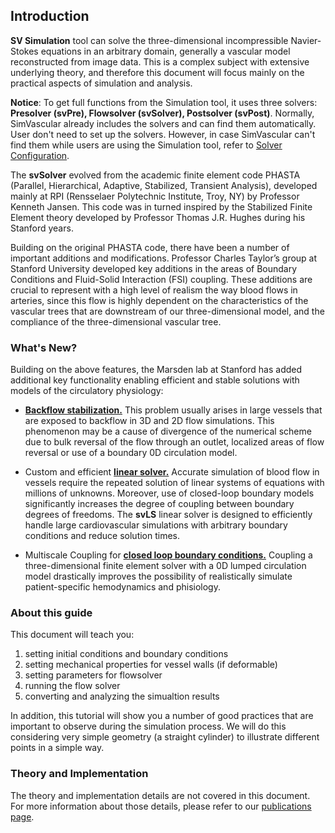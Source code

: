 
## Introduction

**SV Simulation** tool can solve the three-dimensional incompressible Navier-Stokes equations in an arbitrary domain, generally a vascular model reconstructed from image data. This is a complex subject with extensive underlying theory, and therefore this document will focus mainly on the practical aspects of simulation and analysis. 

**Notice**: To get full functions from the Simulation tool, it uses three solvers: **Presolver (svPre), Flowsolver (svSolver), Postsolver (svPost)**. Normally, SimVascular already includes the solvers and can find them automatically. User don't need to set up the solvers. However, in case SimVascular can't find them while users are using the Simulation tool, refer to [Solver Configuration](#solverconfiguration).

The **svSolver** evolved from the academic finite element code PHASTA (Parallel, Hierarchical, Adaptive, Stabilized, Transient Analysis), developed mainly at RPI (Rensselaer Polytechnic Institute, Troy, NY) by Professor Kenneth Jansen. This code was in turned inspired by the Stabilized Finite Element theory developed by Professor Thomas J.R. Hughes during his Stanford years.

Building on the original PHASTA code, there have been a number of important additions and modifications. Professor Charles Taylor’s group at Stanford University developed key additions in the areas of Boundary Conditions and Fluid-Solid Interaction (FSI) coupling. These additions are crucial to represent with a high level of realism the way blood flows in arteries, since this flow is highly dependent on the characteristics of the vascular trees that are downstream of our three-dimensional model, and the compliance of the three-dimensional vascular tree.

### What's New?
Building on the above features, the Marsden lab at Stanford has added additional key functionality enabling efficient and stable solutions with models of the circulatory physiology:

- [**Backflow stabilization.**](docsRefs.html#refSec2) This problem usually arises in large vessels that are exposed to backflow in 3D and 2D flow simulations. This phenomenon may be a cause of divergence of the numerical scheme due to bulk reversal of the flow through an outlet, localized areas of flow reversal or use of a boundary 0D circulation model. 

- Custom and efficient [**linear solver.**](docsRefs.html#refSec3) Accurate simulation of blood flow in vessels require the repeated solution of linear systems of equations with millions of unknowns. Moreover, use of closed-loop boundary models significantly increases the degree of coupling between boundary degrees of freedoms. The **svLS** linear solver is designed to efficiently handle large cardiovascular simulations with arbitrary boundary conditions and reduce solution times. 

- Multiscale Coupling for [**closed loop boundary conditions.**](docsRefs.html#refSec2)  Coupling a three-dimensional finite element solver with a 0D lumped circulation model drastically improves the possibility of realistically simulate patient-specific hemodynamics and phisiology.

### About this guide

This document will teach you:

1. setting initial conditions and boundary conditions
2. setting mechanical properties for vessel walls (if deformable)
3. setting parameters for flowsolver
4. running the flow solver
5. converting and analyzing the simualtion results 

In addition, this tutorial will show you a number of good practices that are important to observe during the simulation process. We will do this considering very simple geometry (a straight cylinder) to illustrate different points in a simple way.

### Theory and Implementation

The theory and implementation details are not covered in this document. For more information about those details, please refer to our [publications page](docsRefs.html).

